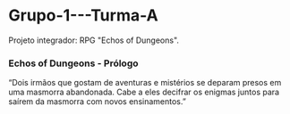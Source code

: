# Grupo-1---Turma-A
Projeto integrador: RPG "Echos of Dungeons".

### Echos of Dungeons - Prólogo
“Dois irmãos que gostam de aventuras e mistérios se deparam presos em uma masmorra abandonada. Cabe a eles decifrar os enigmas juntos para saírem da masmorra com novos ensinamentos.” 
